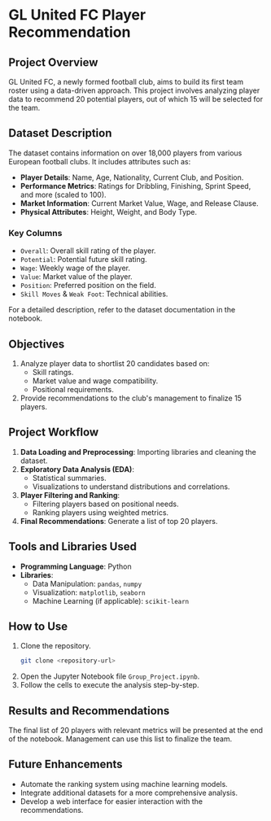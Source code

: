 # GL United FC Player Recommendation

## Project Overview
GL United FC, a newly formed football club, aims to build its first team roster using a data-driven approach. This project involves analyzing player data to recommend 20 potential players, out of which 15 will be selected for the team.

## Dataset Description
The dataset contains information on over 18,000 players from various European football clubs. It includes attributes such as:

- **Player Details**: Name, Age, Nationality, Current Club, and Position.
- **Performance Metrics**: Ratings for Dribbling, Finishing, Sprint Speed, and more (scaled to 100).
- **Market Information**: Current Market Value, Wage, and Release Clause.
- **Physical Attributes**: Height, Weight, and Body Type.

### Key Columns
- `Overall`: Overall skill rating of the player.
- `Potential`: Potential future skill rating.
- `Wage`: Weekly wage of the player.
- `Value`: Market value of the player.
- `Position`: Preferred position on the field.
- `Skill Moves` & `Weak Foot`: Technical abilities.

For a detailed description, refer to the dataset documentation in the notebook.

## Objectives
1. Analyze player data to shortlist 20 candidates based on:
   - Skill ratings.
   - Market value and wage compatibility.
   - Positional requirements.
2. Provide recommendations to the club's management to finalize 15 players.

## Project Workflow
1. **Data Loading and Preprocessing**: Importing libraries and cleaning the dataset.
2. **Exploratory Data Analysis (EDA)**: 
   - Statistical summaries.
   - Visualizations to understand distributions and correlations.
3. **Player Filtering and Ranking**:
   - Filtering players based on positional needs.
   - Ranking players using weighted metrics.
4. **Final Recommendations**: Generate a list of top 20 players.

## Tools and Libraries Used
- **Programming Language**: Python
- **Libraries**: 
  - Data Manipulation: `pandas`, `numpy`
  - Visualization: `matplotlib`, `seaborn`
  - Machine Learning (if applicable): `scikit-learn`

## How to Use
1. Clone the repository.
   ```bash
   git clone <repository-url>
   ```
2. Open the Jupyter Notebook file `Group_Project.ipynb`.
3. Follow the cells to execute the analysis step-by-step.

## Results and Recommendations
The final list of 20 players with relevant metrics will be presented at the end of the notebook. Management can use this list to finalize the team.

## Future Enhancements
- Automate the ranking system using machine learning models.
- Integrate additional datasets for a more comprehensive analysis.
- Develop a web interface for easier interaction with the recommendations.


